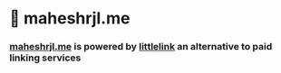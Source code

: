 # 🔗 maheshrjl.me

 ### [maheshrjl.me](https://maheshrjl.me/) is powered by [littlelink](https://littlelink.io/) an alternative to paid linking services
